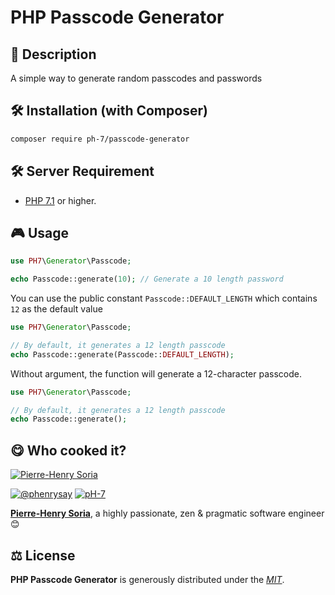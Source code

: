 # PHP Passcode Generator

## 📄 Description

A simple way to generate random passcodes and passwords


## 🛠 Installation (with Composer)

```bash
composer require ph-7/passcode-generator
```

## 🛠 Server Requirement

* [PHP 7.1](https://php.net/releases/7_1_0.php) or higher.


## 🎮 Usage

```php
use PH7\Generator\Passcode;

echo Passcode::generate(10); // Generate a 10 length password
````

You can use the public constant `Passcode::DEFAULT_LENGTH` which contains `12` as the default value 

```php
use PH7\Generator\Passcode;

// By default, it generates a 12 length passcode 
echo Passcode::generate(Passcode::DEFAULT_LENGTH); 
````

Without argument, the function will generate a 12-character passcode.
```php
use PH7\Generator\Passcode;

// By default, it generates a 12 length passcode 
echo Passcode::generate(); 
````

## 😋 Who cooked it?

[![Pierre-Henry Soria](https://s.gravatar.com/avatar/a210fe61253c43c869d71eaed0e90149?s=200)](https://ph7.me "Pierre-Henry Soria personal website")


[![@phenrysay][twitter-image]](https://twitter.com/phenrysay) [![pH-7][github-image]](https://github.com/pH-7)

**[Pierre-Henry Soria](https://ph7.me)**, a highly passionate, zen &amp; pragmatic software engineer 😊


## ⚖️ License

**PHP Passcode Generator** is generously distributed under the *[MIT](https://opensource.org/licenses/MIT)*.


<!-- GitHub's Markdown reference links -->
[twitter-image]: https://img.shields.io/badge/Twitter-1DA1F2?style=for-the-badge&logo=twitter&logoColor=white
[github-image]: https://img.shields.io/badge/GitHub-100000?style=for-the-badge&logo=github&logoColor=white
